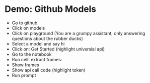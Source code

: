 # Demo: Github Models

- Go to github
- Click on models
- Click on playground (You are a grumpy assistant, only answering questions about the rubber ducks)
- Select a model and say hi
- Click on: Get Started (highlight universial api)
- Go to the notebook
- Run cell: extract frames:
- Show frames
- Show api call code (highlight token)
- Run prompt